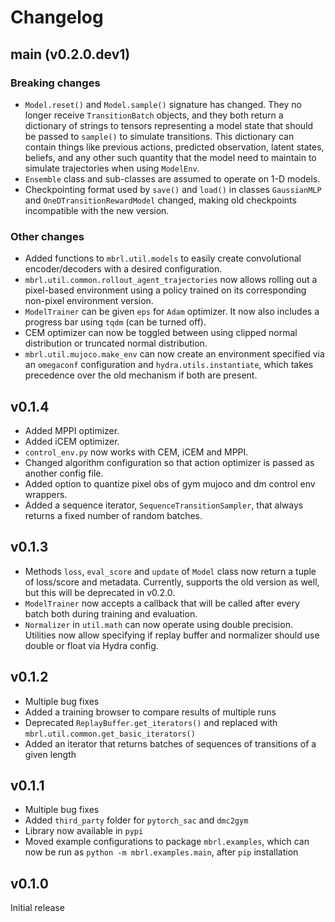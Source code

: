 # Changelog

## main (v0.2.0.dev1)
### Breaking changes
- `Model.reset()` and `Model.sample()` signature has changed. They no longer receive
`TransitionBatch` objects, and they both return a dictionary of strings to tensors 
  representing a model state that should be passed to `sample()` to simulate 
  transitions. This dictionary can contain things like previous actions, predicted
  observation, latent states, beliefs, and any other such quantity that the model
  need to maintain to simulate trajectories when using `ModelEnv`. 
- `Ensemble` class and sub-classes are assumed to operate on 1-D models.
- Checkpointing format used by `save()` and `load()` in classes 
  `GaussianMLP` and `OneDTransitionRewardModel` changed, making old checkpoints 
  incompatible with the new version.
  
### Other changes
- Added functions to `mbrl.util.models` to easily create convolutional encoder/decoders
  with a desired configuration.
- `mbrl.util.common.rollout_agent_trajectories` now allows rolling out a pixel-based
environment using a policy trained on its corresponding non-pixel environment version.
- `ModelTrainer` can be given `eps` for `Adam` optimizer. It now also includes a
  progress bar using `tqdm` (can be turned off).
- CEM optimizer can now be toggled between using clipped normal distribution or
truncated normal distribution.
- `mbrl.util.mujoco.make_env` can now create an environment specified via an `omegaconf`
configuration and `hydra.utils.instantiate`, which takes precedence over the old
  mechanism if both are present.

## v0.1.4
- Added MPPI optimizer.
- Added iCEM optimizer.  
- `control_env.py` now works with CEM, iCEM and MPPI.
- Changed algorithm configuration so that action optimizer is passed as another 
  config file.
- Added option to quantize pixel obs of gym mujoco and dm control env wrappers.
- Added a sequence iterator, `SequenceTransitionSampler`, that always returns a 
  fixed number of random batches.

## v0.1.3
- Methods `loss`, `eval_score` and `update` of `Model` class now return a 
  tuple of loss/score and metadata. Currently, supports the old version as well,
  but this will be deprecated in v0.2.0.
- `ModelTrainer` now accepts a callback that will be called after every batch 
  both during training and evaluation.
- `Normalizer` in `util.math` can now operate using double precision. Utilities 
  now allow specifying if replay buffer and normalizer should use double or float 
  via Hydra config.

## v0.1.2
- Multiple bug fixes
- Added a training browser to compare results of multiple runs
- Deprecated `ReplayBuffer.get_iterators()` and replaced with `mbrl.util.common.get_basic_iterators()`
- Added an iterator that returns batches of sequences of transitions of a given length

## v0.1.1
- Multiple bug fixes
- Added `third_party` folder for `pytorch_sac` and `dmc2gym` 
- Library now available in `pypi`
- Moved example configurations to package `mbrl.examples`, which can now be
run as `python -m mbrl.examples.main`, after `pip` installation
  
## v0.1.0

Initial release